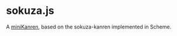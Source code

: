 sokuza.js
========

A [miniKanren](http://minikanren.org/), based on the sokuza-kanren implemented in Scheme.


